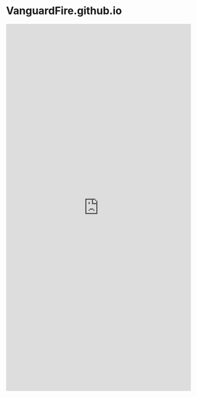 # VanguardFire.github.io
<iframe src="http://docs.google.com/gview?url=https://github.com/VanguardFire/VanguardFire.github.io/blob/master/EDD.pdf/mypdf.pdf&embedded=true" style="width:100%; height:1000px;" frameborder="0"></iframe>
